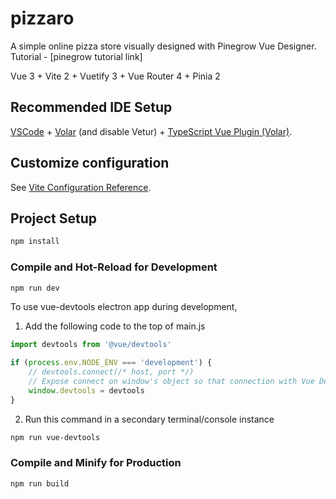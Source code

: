 # pizzaro

A simple online pizza store visually designed with Pinegrow Vue Designer. Tutorial - [pinegrow tutorial link]

Vue 3 + Vite 2 + Vuetify 3 + Vue Router 4 + Pinia 2

## Recommended IDE Setup

[VSCode](https://code.visualstudio.com/) + [Volar](https://marketplace.visualstudio.com/items?itemName=Vue.volar) (and disable Vetur) + [TypeScript Vue Plugin (Volar)](https://marketplace.visualstudio.com/items?itemName=Vue.vscode-typescript-vue-plugin).

## Customize configuration

See [Vite Configuration Reference](https://vitejs.dev/config/).

## Project Setup

```sh
npm install
```

### Compile and Hot-Reload for Development

```sh
npm run dev
```

To use vue-devtools electron app during development,

1. Add the following code to the top of main.js

```javascript
import devtools from '@vue/devtools'

if (process.env.NODE_ENV === 'development') {
	// devtools.connect(/* host, port */)
	// Expose connect on window's object so that connection with Vue Devtools can be conditionally triggered from within Pinegrow
	window.devtools = devtools
}
```

2. Run this command in a secondary terminal/console instance

```sh
npm run vue-devtools
```

### Compile and Minify for Production

```sh
npm run build
```
